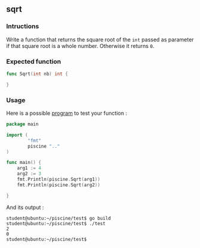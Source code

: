 ## sqrt

### Intructions

Write a function that returns the square root of the `int` passed as parameter if that square root is a whole number. Otherwise it returns `0`.

### Expected function

```go
func Sqrt(int nb) int {

}
```

### Usage

Here is a possible [program](TODO-LINK) to test your function :

```go
package main

import (
        "fmt"
        piscine ".."
)

func main() {
	arg1 := 4
	arg2 := 3
	fmt.Println(piscine.Sqrt(arg1))
	fmt.Println(piscine.Sqrt(arg2))

}
```

And its output :

```console
student@ubuntu:~/piscine/test$ go build
student@ubuntu:~/piscine/test$ ./test
2
0
student@ubuntu:~/piscine/test$
```
